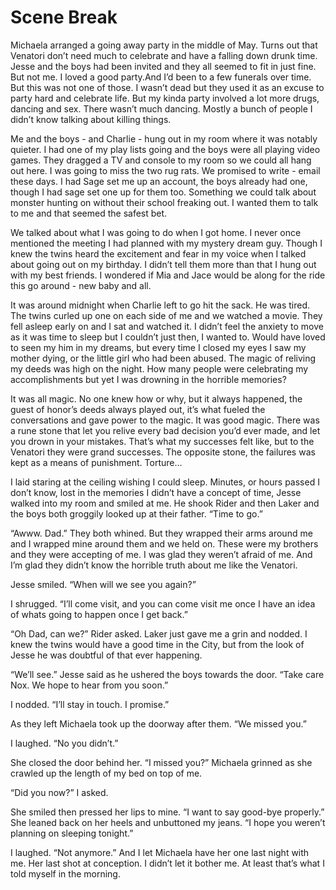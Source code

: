 # Scene Break

Michaela arranged a going away party in the middle of May. Turns out that Venatori don’t need much to celebrate and have a falling down drunk time. Jesse and the boys had been invited and they all seemed to fit in just fine. But not me. I loved a good party.And I’d been to a few funerals over time. But this was not one of those. I wasn’t dead but they used it as an excuse to party hard and celebrate life. But my kinda party involved a lot more drugs, dancing and sex. There wasn’t much dancing. Mostly a bunch of people I didn’t know talking about killing things.

Me and the boys - and Charlie - hung out in my room where it was notably quieter. I had one of my play lists going and the boys were all playing video games. They dragged a TV and console to my room so we could all hang out here. I was going to miss the two rug rats. We promised to write - email these days. I had Sage set me up an account, the boys already had one, though I had sage set one up for them too. Something we could talk about monster hunting on without their school freaking out. I wanted them to talk to me and that seemed the safest bet.

We talked about what I was going to do when I got home. I never once mentioned the meeting I had planned with my mystery dream guy. Though I knew the twins heard the excitement and fear in my voice when I talked about going out on my birthday. I didn’t tell them more than that I hung out with my best friends. I wondered if Mia and Jace would be along for the ride this go around - new baby and all.

It was around midnight when Charlie left to go hit the sack. He was tired. The twins curled up one on each side of me and we watched a movie. They fell asleep early on and I sat and watched it. I didn’t feel the anxiety to move as it was time to sleep but I couldn’t just then, I wanted to. Would have loved to seen my him in my dreams, but every time I closed my eyes I saw my mother dying, or the little girl who had been abused. The magic of reliving my deeds was high on the night. How many people were celebrating my accomplishments but yet I was drowning in the horrible memories?

It was all magic. No one knew how or why, but it always happened, the guest of honor’s deeds always played out, it’s what fueled the conversations and gave power to the magic. It was good magic. There was a rune stone that let you relive every bad decision you’d ever made, and let you drown in your mistakes. That’s what my successes felt like, but to the Venatori they were grand successes. The opposite stone, the failures was kept as a means of punishment. Torture…

I laid staring at the ceiling wishing I could sleep. Minutes, or hours passed I don’t know, lost in the memories I didn’t have a concept of time, Jesse walked into my room and smiled at me. He shook Rider and then Laker and the boys both groggily looked up at their father. “Time to go.”

“Awww. Dad.” They both whined. But they wrapped their arms around me and I wrapped mine around them and we held on. These were my brothers and they were accepting of me. I was glad they weren’t afraid of me. And I’m glad they didn’t know the horrible truth about me like the Venatori.

Jesse smiled. “When will we see you again?”

I shrugged. “I’ll come visit, and you can come visit me once I have an idea of whats going to happen once I get back.”

“Oh Dad, can we?” Rider asked. Laker just gave me a grin and nodded. I knew the twins would have a good time in the City, but from the look of Jesse he was doubtful of that ever happening.

“We’ll see.” Jesse said as he ushered the boys towards the door. “Take care Nox. We hope to hear from you soon.”

I nodded. “I’ll stay in touch. I promise.”

As they left Michaela took up the doorway after them. “We missed you.”

I laughed. “No you didn’t.”

She closed the door behind her. “I missed you?” Michaela grinned as she crawled up the length of my bed on top of me.

“Did you now?” I asked.

She smiled then pressed her lips to mine. “I want to say good-bye properly.” She leaned back on her heels and unbuttoned my jeans. “I hope you weren’t planning on sleeping tonight.”

I laughed. “Not anymore.” And I let Michaela have her one last night with me. Her last shot at conception. I didn’t let it bother me. At least that’s what I told myself in the morning.

